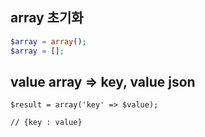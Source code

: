 ## array 초기화
```php
$array = array();
$array = [];
```

## value array => key, value json
```
$result = array('key' => $value);

// {key : value}
```